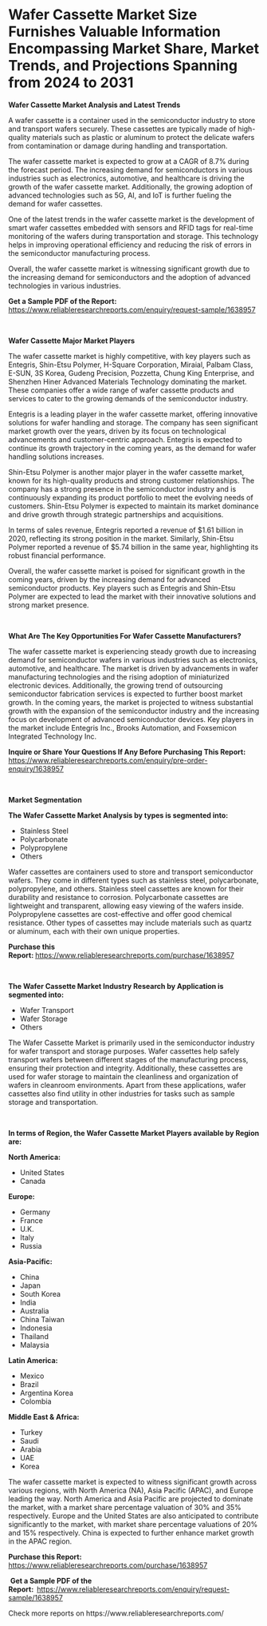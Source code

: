 <p><h1>Wafer Cassette Market Size Furnishes Valuable Information Encompassing Market Share, Market Trends, and Projections Spanning from 2024 to 2031</h1></p><p><strong>Wafer Cassette Market Analysis and Latest Trends</strong></p>
<p><p>A wafer cassette is a container used in the semiconductor industry to store and transport wafers securely. These cassettes are typically made of high-quality materials such as plastic or aluminum to protect the delicate wafers from contamination or damage during handling and transportation.</p><p>The wafer cassette market is expected to grow at a CAGR of 8.7% during the forecast period. The increasing demand for semiconductors in various industries such as electronics, automotive, and healthcare is driving the growth of the wafer cassette market. Additionally, the growing adoption of advanced technologies such as 5G, AI, and IoT is further fueling the demand for wafer cassettes.</p><p>One of the latest trends in the wafer cassette market is the development of smart wafer cassettes embedded with sensors and RFID tags for real-time monitoring of the wafers during transportation and storage. This technology helps in improving operational efficiency and reducing the risk of errors in the semiconductor manufacturing process.</p><p>Overall, the wafer cassette market is witnessing significant growth due to the increasing demand for semiconductors and the adoption of advanced technologies in various industries.</p></p>
<p><strong>Get a Sample PDF of the Report:&nbsp;</strong> <a href="https://www.reliableresearchreports.com/enquiry/request-sample/1638957">https://www.reliableresearchreports.com/enquiry/request-sample/1638957</a></p>
<p>&nbsp;</p>
<p><strong>Wafer Cassette Major Market Players</strong></p>
<p><p>The wafer cassette market is highly competitive, with key players such as Entegris, Shin-Etsu Polymer, H-Square Corporation, Miraial, Palbam Class, E-SUN, 3S Korea, Gudeng Precision, Pozzetta, Chung King Enterprise, and Shenzhen Hiner Advanced Materials Technology dominating the market. These companies offer a wide range of wafer cassette products and services to cater to the growing demands of the semiconductor industry.</p><p>Entegris is a leading player in the wafer cassette market, offering innovative solutions for wafer handling and storage. The company has seen significant market growth over the years, driven by its focus on technological advancements and customer-centric approach. Entegris is expected to continue its growth trajectory in the coming years, as the demand for wafer handling solutions increases.</p><p>Shin-Etsu Polymer is another major player in the wafer cassette market, known for its high-quality products and strong customer relationships. The company has a strong presence in the semiconductor industry and is continuously expanding its product portfolio to meet the evolving needs of customers. Shin-Etsu Polymer is expected to maintain its market dominance and drive growth through strategic partnerships and acquisitions.</p><p>In terms of sales revenue, Entegris reported a revenue of $1.61 billion in 2020, reflecting its strong position in the market. Similarly, Shin-Etsu Polymer reported a revenue of $5.74 billion in the same year, highlighting its robust financial performance.</p><p>Overall, the wafer cassette market is poised for significant growth in the coming years, driven by the increasing demand for advanced semiconductor products. Key players such as Entegris and Shin-Etsu Polymer are expected to lead the market with their innovative solutions and strong market presence.</p></p>
<p>&nbsp;</p>
<p><strong>What Are The Key Opportunities For Wafer Cassette Manufacturers?</strong></p>
<p><p>The wafer cassette market is experiencing steady growth due to increasing demand for semiconductor wafers in various industries such as electronics, automotive, and healthcare. The market is driven by advancements in wafer manufacturing technologies and the rising adoption of miniaturized electronic devices. Additionally, the growing trend of outsourcing semiconductor fabrication services is expected to further boost market growth. In the coming years, the market is projected to witness substantial growth with the expansion of the semiconductor industry and the increasing focus on development of advanced semiconductor devices. Key players in the market include Entegris Inc., Brooks Automation, and Foxsemicon Integrated Technology Inc.</p></p>
<p><strong>Inquire or Share Your Questions If Any Before Purchasing This Report:</strong> <a href="https://www.reliableresearchreports.com/enquiry/pre-order-enquiry/1638957">https://www.reliableresearchreports.com/enquiry/pre-order-enquiry/1638957</a></p>
<p>&nbsp;</p>
<p><strong>Market Segmentation</strong></p>
<p><strong>The Wafer Cassette Market Analysis by types is segmented into:</strong></p>
<p><ul><li>Stainless Steel</li><li>Polycarbonate</li><li>Polypropylene</li><li>Others</li></ul></p>
<p><p>Wafer cassettes are containers used to store and transport semiconductor wafers. They come in different types such as stainless steel, polycarbonate, polypropylene, and others. Stainless steel cassettes are known for their durability and resistance to corrosion. Polycarbonate cassettes are lightweight and transparent, allowing easy viewing of the wafers inside. Polypropylene cassettes are cost-effective and offer good chemical resistance. Other types of cassettes may include materials such as quartz or aluminum, each with their own unique properties.</p></p>
<p><strong>Purchase this Report:&nbsp;</strong><a href="https://www.reliableresearchreports.com/purchase/1638957">https://www.reliableresearchreports.com/purchase/1638957</a></p>
<p>&nbsp;</p>
<p><strong>The Wafer Cassette Market Industry Research by Application is segmented into:</strong></p>
<p><ul><li>Wafer Transport</li><li>Wafer Storage</li><li>Others</li></ul></p>
<p><p>The Wafer Cassette Market is primarily used in the semiconductor industry for wafer transport and storage purposes. Wafer cassettes help safely transport wafers between different stages of the manufacturing process, ensuring their protection and integrity. Additionally, these cassettes are used for wafer storage to maintain the cleanliness and organization of wafers in cleanroom environments. Apart from these applications, wafer cassettes also find utility in other industries for tasks such as sample storage and transportation.</p></p>
<p>&nbsp;</p>
<p><strong>In terms of Region, the Wafer Cassette Market Players available by Region are:</strong></p>
<p>
    <p> <strong> North America: </strong>
        <ul>
            <li>United States</li>
            <li>Canada</li>
        </ul>
        </p> 
    <p> <strong> Europe: </strong>
        <ul>
            <li>Germany</li>
            <li>France</li>
            <li>U.K.</li>
            <li>Italy</li>
            <li>Russia</li>
        </ul>
        </p> 
    <p> <strong> Asia-Pacific: </strong>
        <ul>
            <li>China</li>
            <li>Japan</li>
            <li>South Korea</li>
            <li>India</li>
            <li>Australia</li>
            <li>China Taiwan</li>
            <li>Indonesia</li>
            <li>Thailand</li>
            <li>Malaysia</li>
        </ul>
        </p> 
    <p> <strong> Latin America: </strong>
        <ul>
            <li>Mexico</li>
            <li>Brazil</li>
            <li>Argentina Korea</li>
            <li>Colombia</li>
        </ul>
        </p> 
    <p> <strong> Middle East & Africa: </strong>
        <ul>
            <li>Turkey</li>
            <li>Saudi</li>
            <li>Arabia</li>
            <li>UAE</li>
            <li>Korea</li>
        </ul>
    </p>
    </p>
<p><p>The wafer cassette market is expected to witness significant growth across various regions, with North America (NA), Asia Pacific (APAC), and Europe leading the way. North America and Asia Pacific are projected to dominate the market, with a market share percentage valuation of 30% and 35% respectively. Europe and the United States are also anticipated to contribute significantly to the market, with market share percentage valuations of 20% and 15% respectively. China is expected to further enhance market growth in the APAC region.</p></p>
<p><strong>Purchase this Report: </strong><a href="https://www.reliableresearchreports.com/purchase/1638957">https://www.reliableresearchreports.com/purchase/1638957</a></p>
<p>&nbsp;<strong>Get a Sample PDF of the Report:&nbsp;&nbsp;</strong><a href="https://www.reliableresearchreports.com/enquiry/request-sample/1638957">https://www.reliableresearchreports.com/enquiry/request-sample/1638957</a></p>
<p><strong></strong></p>
<p>Check more reports on https://www.reliableresearchreports.com/</p>